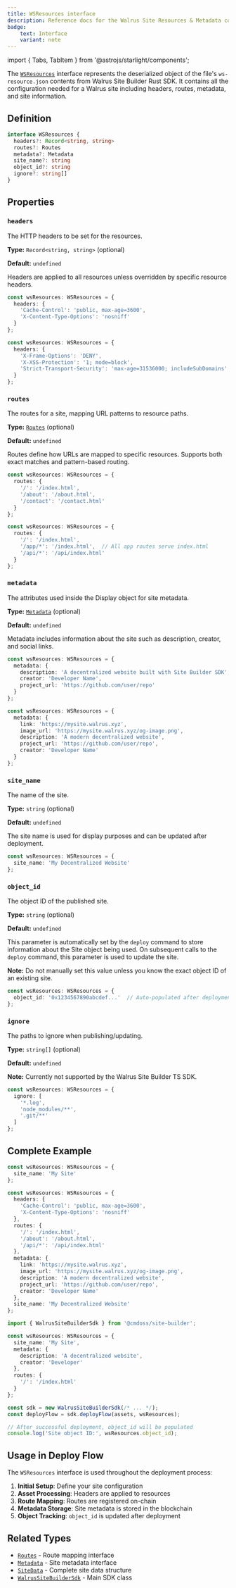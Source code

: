 ```yaml
---
title: WSResources interface
description: Reference docs for the Walrus Site Resources & Metadata configuration
badge:
    text: Interface
    variant: note
---
```


import { Tabs, TabItem } from '@astrojs/starlight/components';

The [`WSResources`](/reference/ws-resources) interface represents the deserialized object of the file's `ws-resource.json` contents from Walrus Site Builder Rust SDK. It contains all the configuration needed for a Walrus site including headers, routes, metadata, and site information.

## Definition

```typescript
interface WSResources {
  headers?: Record<string, string>
  routes?: Routes
  metadata?: Metadata
  site_name?: string
  object_id?: string
  ignore?: string[]
}
```

## Properties

### `headers`
The HTTP headers to be set for the resources.

**Type:** `Record<string, string>` (optional)

**Default:** `undefined`

Headers are applied to all resources unless overridden by specific resource headers.

<Tabs>
  <TabItem label="Basic headers">

```typescript
const wsResources: WSResources = {
  headers: {
    'Cache-Control': 'public, max-age=3600',
    'X-Content-Type-Options': 'nosniff'
  }
};
```

  </TabItem>
  <TabItem label="Security headers">

```typescript
const wsResources: WSResources = {
  headers: {
    'X-Frame-Options': 'DENY',
    'X-XSS-Protection': '1; mode=block',
    'Strict-Transport-Security': 'max-age=31536000; includeSubDomains'
  }
};
```

  </TabItem>
</Tabs>

### `routes`
The routes for a site, mapping URL patterns to resource paths.

**Type:** [`Routes`](/reference/routes) (optional)

**Default:** `undefined`

Routes define how URLs are mapped to specific resources. Supports both exact matches and pattern-based routing.

<Tabs>
  <TabItem label="Basic routing">

```typescript
const wsResources: WSResources = {
  routes: {
    '/': '/index.html',
    '/about': '/about.html',
    '/contact': '/contact.html'
  }
};
```

  </TabItem>
  <TabItem label="SPA routing">

```typescript
const wsResources: WSResources = {
  routes: {
    '/': '/index.html',
    '/app/*': '/index.html',  // All app routes serve index.html
    '/api/*': '/api/index.html'
  }
};
```

  </TabItem>
</Tabs>

### `metadata`
The attributes used inside the Display object for site metadata.

**Type:** [`Metadata`](/reference/metadata) (optional)

**Default:** `undefined`

Metadata includes information about the site such as description, creator, and social links.

<Tabs>
  <TabItem label="Basic metadata">

```typescript
const wsResources: WSResources = {
  metadata: {
    description: 'A decentralized website built with Site Builder SDK',
    creator: 'Developer Name',
    project_url: 'https://github.com/user/repo'
  }
};
```

  </TabItem>
  <TabItem label="Complete metadata">

```typescript
const wsResources: WSResources = {
  metadata: {
    link: 'https://mysite.walrus.xyz',
    image_url: 'https://mysite.walrus.xyz/og-image.png',
    description: 'A modern decentralized website',
    project_url: 'https://github.com/user/repo',
    creator: 'Developer Name'
  }
};
```

  </TabItem>
</Tabs>

### `site_name`
The name of the site.

**Type:** `string` (optional)

**Default:** `undefined`

The site name is used for display purposes and can be updated after deployment.

```typescript
const wsResources: WSResources = {
  site_name: 'My Decentralized Website'
};
```

### `object_id`
The object ID of the published site.

**Type:** `string` (optional)

**Default:** `undefined`

This parameter is automatically set by the `deploy` command to store information about the Site object being used. On subsequent calls to the `deploy` command, this parameter is used to update the site.

**Note:** Do not manually set this value unless you know the exact object ID of an existing site.

```typescript
const wsResources: WSResources = {
  object_id: '0x1234567890abcdef...'  // Auto-populated after deployment
};
```

### `ignore`
The paths to ignore when publishing/updating.

**Type:** `string[]` (optional)

**Default:** `undefined`

**Note:** Currently not supported by the Walrus Site Builder TS SDK.

```typescript
const wsResources: WSResources = {
  ignore: [
    '*.log',
    'node_modules/**',
    '.git/**'
  ]
};
```

## Complete Example

<Tabs>
  <TabItem label="Minimal configuration">

```typescript
const wsResources: WSResources = {
  site_name: 'My Site'
};
```

  </TabItem>
  <TabItem label="Full configuration">

```typescript
const wsResources: WSResources = {
  headers: {
    'Cache-Control': 'public, max-age=3600',
    'X-Content-Type-Options': 'nosniff'
  },
  routes: {
    '/': '/index.html',
    '/about': '/about.html',
    '/api/*': '/api/index.html'
  },
  metadata: {
    link: 'https://mysite.walrus.xyz',
    image_url: 'https://mysite.walrus.xyz/og-image.png',
    description: 'A modern decentralized website',
    project_url: 'https://github.com/user/repo',
    creator: 'Developer Name'
  },
  site_name: 'My Decentralized Website'
};
```

  </TabItem>
  <TabItem label="With deployment">

```typescript
import { WalrusSiteBuilderSdk } from '@cmdoss/site-builder';

const wsResources: WSResources = {
  site_name: 'My Site',
  metadata: {
    description: 'A decentralized website',
    creator: 'Developer'
  },
  routes: {
    '/': '/index.html'
  }
};

const sdk = new WalrusSiteBuilderSdk(/* ... */);
const deployFlow = sdk.deployFlow(assets, wsResources);

// After successful deployment, object_id will be populated
console.log('Site object ID:', wsResources.object_id);
```

  </TabItem>
</Tabs>

## Usage in Deploy Flow

The `WSResources` interface is used throughout the deployment process:

1. **Initial Setup**: Define your site configuration
2. **Asset Processing**: Headers are applied to resources
3. **Route Mapping**: Routes are registered on-chain
4. **Metadata Storage**: Site metadata is stored in the blockchain
5. **Object Tracking**: `object_id` is updated after deployment

## Related Types

- [`Routes`](/reference/routes) - Route mapping interface
- [`Metadata`](/reference/metadata) - Site metadata interface
- [`SiteData`](/reference/site-data) - Complete site data structure
- [`WalrusSiteBuilderSdk`](/reference/walrus-site-builder-sdk) - Main SDK class
